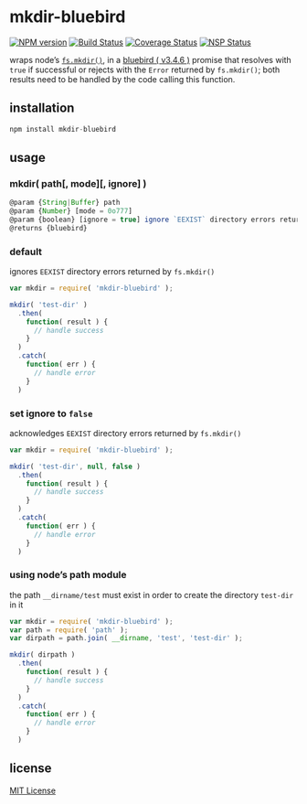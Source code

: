 # mkdir-bluebird
[![NPM version][npm-image]][npm-url] [![Build Status][travis-image]][travis-url] [![Coverage Status][coveralls-image]][coveralls-url] [![NSP Status][nsp-image]][nsp-url]

wraps node’s [`fs.mkdir()`][1], in a [bluebird ( v3.4.6 )][2] promise that resolves with `true` if successful or rejects with the `Error` returned by `fs.mkdir()`; both results need to be handled by the code calling this function.

## installation
```javascript
npm install mkdir-bluebird
```

## usage
### mkdir( path[, mode][, ignore] )
```javascript
@param {String|Buffer} path
@param {Number} [mode = 0o777]
@param {boolean} [ignore = true] ignore `EEXIST` directory errors returned by `fs.mkdir()`
@returns {bluebird}
```

### default
ignores `EEXIST` directory errors returned by `fs.mkdir()`
```javascript
var mkdir = require( 'mkdir-bluebird' );

mkdir( 'test-dir' )
  .then(
    function( result ) {
      // handle success
    }
  )
  .catch(
    function( err ) {
      // handle error
    }
  )
```

### set ignore to `false`
acknowledges `EEXIST` directory errors returned by `fs.mkdir()`
```javascript
var mkdir = require( 'mkdir-bluebird' );

mkdir( 'test-dir', null, false )
  .then(
    function( result ) {
      // handle success
    }
  )
  .catch(
    function( err ) {
      // handle error
    }
  )
```

### using node’s path module
the path `__dirname/test` must exist in order to create the directory `test-dir` in it
```javascript
var mkdir = require( 'mkdir-bluebird' );
var path = require( 'path' );
var dirpath = path.join( __dirname, 'test', 'test-dir' );

mkdir( dirpath )
  .then(
    function( result ) {
      // handle success
    }
  )
  .catch(
    function( err ) {
      // handle error
    }
  )
```

## license
[MIT License][3]

[1]: https://nodejs.org/api/fs.html#fs_fs_mkdir_path_mode_callback
[2]: https://www.npmjs.com/package/bluebird
[3]: https://raw.githubusercontent.com/dan-nl/mkdir-bluebird/master/license.txt
[travis-image]: https://travis-ci.org/dan-nl/mkdir-bluebird.svg?branch=master
[travis-url]: https://travis-ci.org/dan-nl/mkdir-bluebird
[coveralls-image]: https://coveralls.io/repos/github/dan-nl/mkdir-bluebird/badge.svg?branch=master
[coveralls-url]: https://coveralls.io/github/dan-nl/mkdir-bluebird?branch=master
[npm-image]: https://img.shields.io/npm/v/mkdir-bluebird.svg
[npm-url]: https://www.npmjs.com/package/mkdir-bluebird
[nsp-image]: https://nodesecurity.io/orgs/githubdan-nl/projects/2d73966e-ed83-47a7-bf79-37c6aca36be0/badge
[nsp-url]: https://nodesecurity.io/orgs/githubdan-nl/projects/2d73966e-ed83-47a7-bf79-37c6aca36be0
